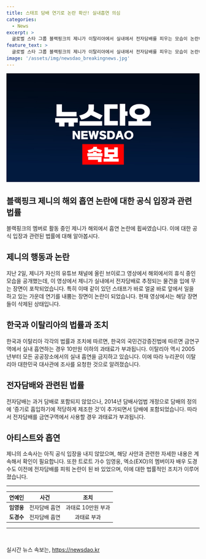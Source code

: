 ```yaml
---
title: 스태프 담배 연기로 논란 확산! 실내흡연 의심
categories:
  - News
excerpt: >
  글로벌 스타 그룹 블랙핑크의 제니가 이탈리아에서 실내에서 전자담배를 피우는 모습이 논란이 되고 있다. 제니는 유튜브 영상에서 메이크업과 머리 손질을 받으며 전자담배로 추정되는 물건을 사용한 장면이 포착되었고, 이에 대한 비판이 불거지고 있다. 이에 대한 논란이 커지자 한 누리꾼은 주 이탈리아 대한민국 대사관에 조사를 요청하는 민원을 제출할 정도로 논란이 됐다. 전자담배 흡연으로 인한 과태료 처분을 받은 연예인들의 사례도 언급되며, 관련 법률과 이탈리아의 금연 규정이 소개되고 있다. 
feature_text: >
  글로벌 스타 그룹 블랙핑크의 제니가 이탈리아에서 실내에서 전자담배를 피우는 모습이 논란이 되고 있다. 제니는 유튜브 영상에서 메이크업과 머리 손질을 받으며 전자담배로 추정되는 물건을 사용한 장면이 포착되었고, 이에 대한 비판이 불거지고 있다. 이에 대한 논란이 커지자 한 누리꾼은 주 이탈리아 대한민국 대사관에 조사를 요청하는 민원을 제출할 정도로 논란이 됐다. 전자담배 흡연으로 인한 과태료 처분을 받은 연예인들의 사례도 언급되며, 관련 법률과 이탈리아의 금연 규정이 소개되고 있다. 
image: '/assets/img/newsdao_breakingnews.jpg'
---
```


<p><img src="/assets/img/newsdao_breakingnews.jpg" alt="cryptoinkorea 속보" /></p>

<h2 data-ke-size="size26"><b>블랙핑크 제니</b>의 해외 <b>흡연 논란</b>에 대한 공식 입장과 관련 법률</h2>

<p data-ke-size="size16">블랙핑크의 멤버로 활동 중인 제니가 해외에서 흡연 논란에 휩싸였습니다. 이에 대한 공식 입장과 관련된 법률에 대해 알아봅시다.</p>

<h2 data-ke-size="size24"><b>제니의 행동과 논란</b></h2>

<p data-ke-size="size16">지난 2일, 제니가 자신의 유튜브 채널에 올린 브이로그 영상에서 해외에서의 휴식 중인 모습을 공개했는데, 이 영상에서 제니가 실내에서 전자담배로 추정되는 물건을 입에 무는 장면이 포착되었습니다. 특히 이때 같이 있던 스태프가 바로 얼굴 바로 앞에서 일을 하고 있는 가운데 연기를 내뿜는 장면이 논란이 되었습니다. 현재 영상에서는 해당 장면들이 삭제된 상태입니다.</p>

<h2 data-ke-size="size24"><b>한국과 이탈리아의 법률과 조치</b></h2>

<p data-ke-size="size16">한국과 이탈리아 각각의 법률과 조치에 따르면, 한국의 국민건강증진법에 따르면 금연구역에서 실내 흡연하는 경우 10만원 이하의 과태료가 부과됩니다. 이탈리아 역시 2005년부터 모든 공공장소에서의 실내 흡연을 금지하고 있습니다. 이에 따라 누리꾼이 이탈리아 대한민국 대사관에 조사를 요청한 것으로 알려졌습니다.</p>

<h2 data-ke-size="size24"><b>전자담배와 관련된 법률</b></h2>

<p data-ke-size="size16">전자담배는 과거 담배로 포함되지 않았으나, 2014년 담배사업법 개정으로 담배의 정의에 ‘증기로 흡입하기에 적당하게 제조한 것’이 추가되면서 담배에 포함되었습니다. 따라서 전자담배를 금연구역에서 사용할 경우 과태료가 부과됩니다.</p>

<h2 data-ke-size="size24"><b>아티스트와 흡연</b></h2>

<p data-ke-size="size16">제니의 소속사는 아직 공식 입장을 내지 않았으며, 해당 사안과 관련한 자세한 내용은 계속해서 확인이 필요합니다. 또한 트로트 가수 임영웅, 엑소(EXO)의 멤버이자 배우 도경수도 이전에 전자담배를 피워 논란이 된 바 있었으며, 이에 대한 법률적인 조치가 이루어졌습니다.</p>

<hr>

<table>
<thead>
<tr>
<th style="text-align: center;">연예인</th>
<th style="text-align: center;">사건</th>
<th style="text-align: center;">조치</th>
</tr>
</thead>
<tbody>
<tr>
<td style="text-align: center;"><b>임영웅</b></td>
<td style="text-align: center;">전자담배 흡연</td>
<td style="text-align: center;">과태료 10만원 부과</td>
</tr>
<tr>
<td style="text-align: center;"><b>도경수</b></td>
<td style="text-align: center;">전자담배 흡연</td>
<td style="text-align: center;">과태료 부과</td>
</tr>
</tbody>
</table>

<hr>

<p data-ke-size="size16">&nbsp;</p>
실시간 뉴스 속보는, <a href="https://newsdao.kr" rel="dofollow">https://newsdao.kr</a>


